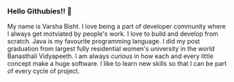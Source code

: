 ### **Hello Githubies!!** 👋
My name is Varsha Bisht. I love being a part of developer community where I always get motviated by people's work. I love to build and develop from scratch.
Java is my favourite programming language.
I did my post graduation from largest fully residential women's university in the world Banasthali Vidyapeeth.
I am always curious in how each and every little concept make a huge software.
I like to learn new skills so that I can be part of every cycle of project.


<!--
**Varsha-git/Varsha-git** is a ✨ _special_ ✨ repository because its `README.md` (this file) appears on your GitHub profile.

Here are some ideas to get you started:

- 🔭 I’m currently working on ...
- 🌱 I’m currently learning ...
- 👯 I’m looking to collaborate on ...
- 🤔 I’m looking for help with ...
- 💬 Ask me about ...
- 📫 How to reach me: ...
- 😄 Pronouns: ...
- ⚡ Fun fact: ...
-->
